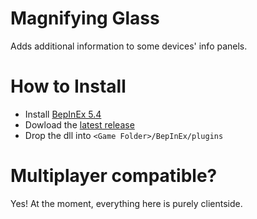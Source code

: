 # Magnifying Glass
Adds additional information to some devices' info panels.  

# How to Install  
- Install [BepInEx 5.4](https://github.com/BepInEx/BepInEx/releases/tag/v5.4.22)
- Dowload the [latest release](../../releases/latest)
- Drop the dll into `<Game Folder>/BepInEx/plugins`

# Multiplayer compatible?  
Yes! At the moment, everything here is purely clientside.
